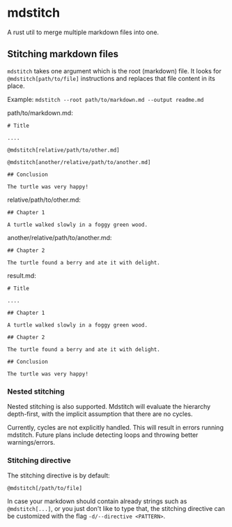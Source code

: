 # mdstitch

A rust util to merge multiple markdown files into one.

## Stitching markdown files

`mdstitch` takes one argument which is the root (markdown) file. It looks for `@mdstitch[path/to/file]` instructions and
replaces that file content in its place.

Example: `mdstitch --root path/to/markdown.md --output readme.md`

path/to/markdown.md:

```
# Title

....

@mdstitch[relative/path/to/other.md]

@mdstitch[another/relative/path/to/another.md]

## Conclusion

The turtle was very happy!
```

relative/path/to/other.md:

```
## Chapter 1

A turtle walked slowly in a foggy green wood.

```

another/relative/path/to/another.md:

```
## Chapter 2

The turtle found a berry and ate it with delight.

```

result.md:

```
# Title

....

## Chapter 1

A turtle walked slowly in a foggy green wood.

## Chapter 2

The turtle found a berry and ate it with delight.

## Conclusion

The turtle was very happy!

```

### Nested stitching

Nested stitching is also supported. Mdstitch will evaluate the hierarchy depth-first, with the implicit assumption that
there are no cycles.

Currently, cycles are not explicitly handled. This will result in errors running mdstitch. Future plans include
detecting loops and throwing better warnings/errors.

### Stitching directive

The stitching directive is by default:

`@mdstitch[/path/to/file]`

In case your markdown should contain
already strings such as `@mdstitch[...]`, or you just don't like to type that, the stitching directive can be customized
with the flag `-d/--directive <PATTERN>`.